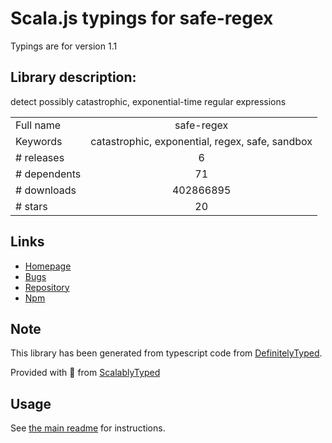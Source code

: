 
# Scala.js typings for safe-regex

Typings are for version 1.1

## Library description:
detect possibly catastrophic, exponential-time regular expressions

|                    |                 |
| ------------------ | :-------------: |
| Full name          | safe-regex |
| Keywords           | catastrophic, exponential, regex, safe, sandbox |
| # releases         | 6 |
| # dependents       | 71 |
| # downloads        | 402866895 |
| # stars            | 20 |

## Links
- [Homepage](https://github.com/davisjam/safe-regex)
- [Bugs](https://github.com/davisjam/safe-regex/issues)
- [Repository](https://github.com/davisjam/safe-regex)
- [Npm](https://www.npmjs.com/package/safe-regex)
    


## Note
This library has been generated from typescript code from [DefinitelyTyped](https://definitelytyped.org).

Provided with :purple_heart: from [ScalablyTyped](https://github.com/oyvindberg/ScalablyTyped)

## Usage
See [the main readme](../../readme.md) for instructions.


